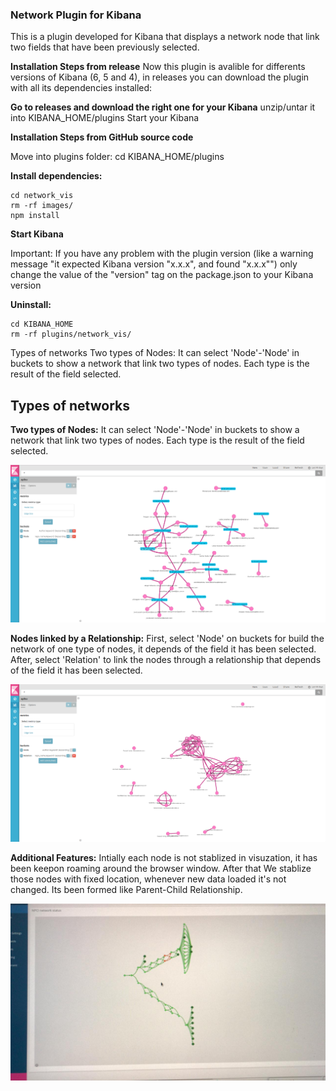 ### Network Plugin for Kibana ###

This is a plugin developed for Kibana that displays a network node that link two fields that have been previously selected.


**Installation Steps from release**
Now this plugin is avalible for differents versions of Kibana (6, 5 and 4), in releases you can download the plugin with all its dependencies installed:

**Go to releases and download the right one for your Kibana**
unzip/untar it into KIBANA_HOME/plugins
Start your Kibana

**Installation Steps from GitHub source code**

Move into plugins folder:  cd KIBANA_HOME/plugins

**Install dependencies:**
```
cd network_vis
rm -rf images/
npm install
```

**Start Kibana**

Important: If you have any problem with the plugin version (like a warning message "it expected Kibana version "x.x.x", and found "x.x.x"") only change the value of the "version" tag on the package.json to your Kibana version

**Uninstall:**
```
cd KIBANA_HOME
rm -rf plugins/network_vis/
```

Types of networks
Two types of Nodes:
It can select 'Node'-'Node' in buckets to show a network that link two types of nodes. Each type is the result of the field selected.


## Types of networks ##

**Two types of Nodes:**
It can select 'Node'-'Node' in buckets to show a network that link two types of nodes. Each type is the result of the field selected.

![Screenshot](images/Easy.png)

**Nodes linked by a Relationship:** 
First, select 'Node' on buckets for build the network of one type of nodes, it depends of the field it has been selected. After, select 'Relation' to link the nodes through a relationship that depends of the field it has been selected.

![Screenshot](images/Types.png)

**Additional Features:**
Intially each node is not stablized in visuzation, it has been keepon roaming around the browser window. After that We stablize those nodes with fixed location, whenever new data loaded it's not changed. Its been formed like Parent-Child Relationship. 

![Files](images/tango.jpeg)









